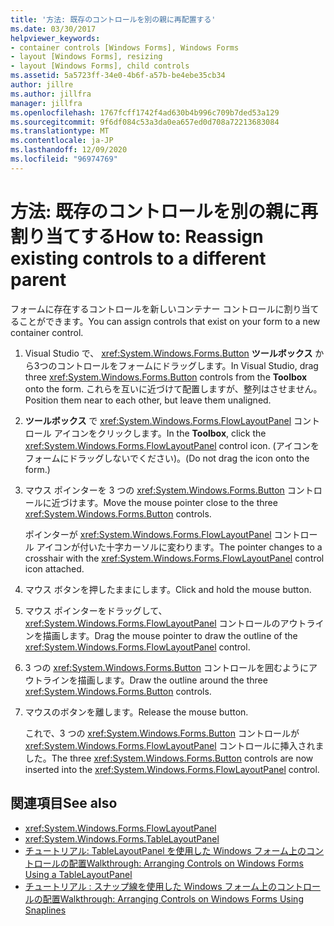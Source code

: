 ```yaml
---
title: '方法: 既存のコントロールを別の親に再配置する'
ms.date: 03/30/2017
helpviewer_keywords:
- container controls [Windows Forms], Windows Forms
- layout [Windows Forms], resizing
- layout [Windows Forms], child controls
ms.assetid: 5a5723ff-34e0-4b6f-a57b-be4ebe35cb34
author: jillre
ms.author: jillfra
manager: jillfra
ms.openlocfilehash: 1767fcff1742f4ad630b4b996c709b7ded53a129
ms.sourcegitcommit: 9f6df084c53a3da0ea657ed0d708a72213683084
ms.translationtype: MT
ms.contentlocale: ja-JP
ms.lasthandoff: 12/09/2020
ms.locfileid: "96974769"
---
```

# <a name="how-to-reassign-existing-controls-to-a-different-parent"></a><span data-ttu-id="8e854-102">方法: 既存のコントロールを別の親に再割り当てする</span><span class="sxs-lookup"><span data-stu-id="8e854-102">How to: Reassign existing controls to a different parent</span></span>

<span data-ttu-id="8e854-103">フォームに存在するコントロールを新しいコンテナー コントロールに割り当てることができます。</span><span class="sxs-lookup"><span data-stu-id="8e854-103">You can assign controls that exist on your form to a new container control.</span></span>

1. <span data-ttu-id="8e854-104">Visual Studio で、 <xref:System.Windows.Forms.Button> **ツールボックス** から3つのコントロールをフォームにドラッグします。</span><span class="sxs-lookup"><span data-stu-id="8e854-104">In Visual Studio, drag three <xref:System.Windows.Forms.Button> controls from the **Toolbox** onto the form.</span></span> <span data-ttu-id="8e854-105">これらを互いに近づけて配置しますが、整列はさせません。</span><span class="sxs-lookup"><span data-stu-id="8e854-105">Position them near to each other, but leave them unaligned.</span></span>

2. <span data-ttu-id="8e854-106">**ツールボックス** で <xref:System.Windows.Forms.FlowLayoutPanel> コントロール アイコンをクリックします。</span><span class="sxs-lookup"><span data-stu-id="8e854-106">In the **Toolbox**, click the <xref:System.Windows.Forms.FlowLayoutPanel> control icon.</span></span> <span data-ttu-id="8e854-107">(アイコンをフォームにドラッグしないでください)。</span><span class="sxs-lookup"><span data-stu-id="8e854-107">(Do not drag the icon onto the form.)</span></span>

3. <span data-ttu-id="8e854-108">マウス ポインターを 3 つの <xref:System.Windows.Forms.Button> コントロールに近づけます。</span><span class="sxs-lookup"><span data-stu-id="8e854-108">Move the mouse pointer close to the three <xref:System.Windows.Forms.Button> controls.</span></span>

   <span data-ttu-id="8e854-109">ポインターが <xref:System.Windows.Forms.FlowLayoutPanel> コントロール アイコンが付いた十字カーソルに変わります。</span><span class="sxs-lookup"><span data-stu-id="8e854-109">The pointer changes to a crosshair with the <xref:System.Windows.Forms.FlowLayoutPanel> control icon attached.</span></span>

4. <span data-ttu-id="8e854-110">マウス ボタンを押したままにします。</span><span class="sxs-lookup"><span data-stu-id="8e854-110">Click and hold the mouse button.</span></span>

5. <span data-ttu-id="8e854-111">マウス ポインターをドラッグして、 <xref:System.Windows.Forms.FlowLayoutPanel> コントロールのアウトラインを描画します。</span><span class="sxs-lookup"><span data-stu-id="8e854-111">Drag the mouse pointer to draw the outline of the <xref:System.Windows.Forms.FlowLayoutPanel> control.</span></span>

6. <span data-ttu-id="8e854-112">3 つの <xref:System.Windows.Forms.Button> コントロールを囲むようにアウトラインを描画します。</span><span class="sxs-lookup"><span data-stu-id="8e854-112">Draw the outline around the three <xref:System.Windows.Forms.Button> controls.</span></span>

7. <span data-ttu-id="8e854-113">マウスのボタンを離します。</span><span class="sxs-lookup"><span data-stu-id="8e854-113">Release the mouse button.</span></span>

   <span data-ttu-id="8e854-114">これで、3 つの <xref:System.Windows.Forms.Button> コントロールが <xref:System.Windows.Forms.FlowLayoutPanel> コントロールに挿入されました。</span><span class="sxs-lookup"><span data-stu-id="8e854-114">The three <xref:System.Windows.Forms.Button> controls are now inserted into the <xref:System.Windows.Forms.FlowLayoutPanel> control.</span></span>

## <a name="see-also"></a><span data-ttu-id="8e854-115">関連項目</span><span class="sxs-lookup"><span data-stu-id="8e854-115">See also</span></span>

- <xref:System.Windows.Forms.FlowLayoutPanel>
- <xref:System.Windows.Forms.TableLayoutPanel>
- [<span data-ttu-id="8e854-116">チュートリアル: TableLayoutPanel を使用した Windows フォーム上のコントロールの配置</span><span class="sxs-lookup"><span data-stu-id="8e854-116">Walkthrough: Arranging Controls on Windows Forms Using a TableLayoutPanel</span></span>](walkthrough-arranging-controls-on-windows-forms-using-a-tablelayoutpanel.md)
- [<span data-ttu-id="8e854-117">チュートリアル : スナップ線を使用した Windows フォーム上のコントロールの配置</span><span class="sxs-lookup"><span data-stu-id="8e854-117">Walkthrough: Arranging Controls on Windows Forms Using Snaplines</span></span>](walkthrough-arranging-controls-on-windows-forms-using-snaplines.md)
